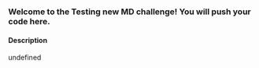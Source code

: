 ### Welcome to the Testing new MD challenge! You will push your code here.

#### Description
undefined